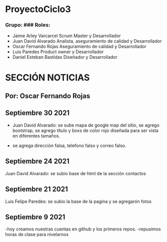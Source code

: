 # ProyectoCiclo3
### Grupo:                  ### Roles:
- Jaime Arley Varcarcel     Scrum Master y Desarrollador
- Juan David Alvarado       Analista, aseguramiento de calidad y Desarrollador
- Oscar Fernando Rojas      Aseguramiento de calidad y Desarrollador
- Luis Paredes              Product owner y Desarrollador
- Daniel Esteban Bastidas   Diseñador y Desarrollador


# SECCIÓN NOTICIAS
## Por: Oscar Fernando Rojas








## Septiembre 30 2021
- Juan David Alvarado:
se sube mapa de google map del sitio, se agrego bootstrap,
se agrego título y boxs de color rojo diseñada para ser vista en
diferentes tamaños.

- se agrega dirección falsa, telefono falso y correo falso.

## Septiembre 24 2021
Juan David Alvarado:
se subio base de html de la sección contactos

## Septiembre 21 2021
Luis Felipe Paredes:
se subio la base de la pagina y se agregarón fotos

## Septiembre 9 2021

-hoy creamos nuestras cuentas en github y los primeros repos.
-repusimos horas de clase para nivelarnos


